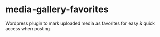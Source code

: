 media-gallery-favorites
=======================

Wordpress plugin to mark uploaded media as favorites for easy &amp; quick access when posting
